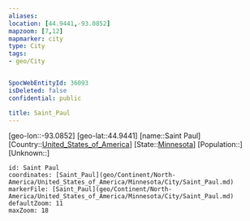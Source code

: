 ```yaml
---
aliases: 
location: [44.9441,-93.0852]
mapzoom: [7,12] 
mapmarker: city 
type: City
tags:
- geo/City


SpocWebEntityId: 36093
isDeleted: false
confidential: public

title: Saint_Paul
---
```

[geo-lon::-93.0852]
[geo-lat::44.9441]
[name::Saint Paul]
[Country::[United_States_of_America](geo/Continent/North-America/United_States_of_America.md)]
[State::[Minnesota](geo/Continent/North-America/United_States_of_America/Minnesota.md)]
[Population::]
[Unknown::]


```leaflet
id: Saint Paul
coordinates: [Saint_Paul](geo/Continent/North-America/United_States_of_America/Minnesota/City/Saint_Paul.md)
markerFile: [Saint_Paul](geo/Continent/North-America/United_States_of_America/Minnesota/City/Saint_Paul.md)
defaultZoom: 11 
maxZoom: 18
```


